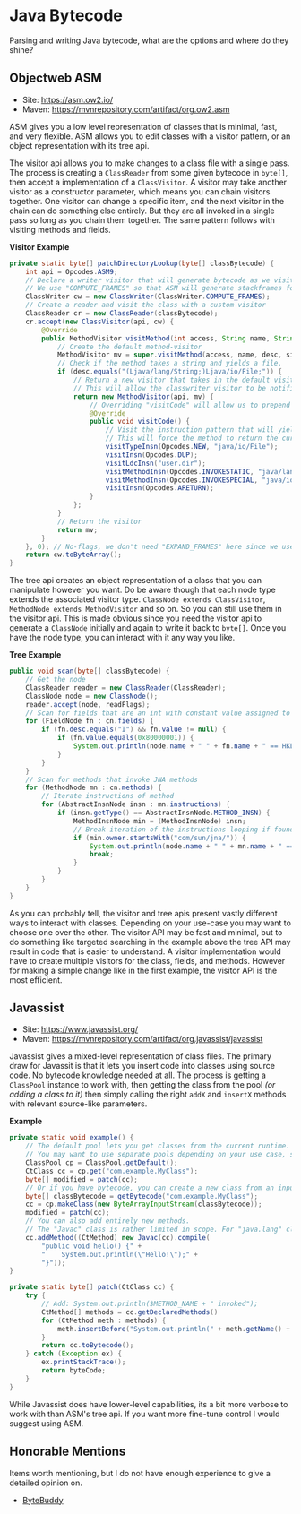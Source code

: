 # Java Bytecode

Parsing and writing Java bytecode, what are the options and where do they shine?

## Objectweb ASM

* Site: https://asm.ow2.io/
* Maven: https://mvnrepository.com/artifact/org.ow2.asm

ASM gives you a low level representation of classes that is minimal, fast, and very flexible. ASM allows you to edit classes with a visitor pattern, or an object representation with its tree api.

The visitor api allows you to make changes to a class file with a single pass. The process is creating a `ClassReader` from some given bytecode in `byte[]`, then accept a implementation of a `ClassVisitor`. A visitor may take another visitor as a constructor parameter, which means you can chain visitors together. One visitor can change a specific item, and the next visitor in the chain can do something else entirely. But they are all invoked in a single pass so long as you chain them together. The same pattern follows with visiting methods and fields. 

**Visitor Example**

```java
private static byte[] patchDirectoryLookup(byte[] classBytecode) {
    int api = Opcodes.ASM9;
    // Declare a writer visitor that will generate bytecode as we visit and adapt existing code
    // We use "COMPUTE_FRAMES" so that ASM will generate stackframes for us (They are a huge pain otherwise)
    ClassWriter cw = new ClassWriter(ClassWriter.COMPUTE_FRAMES);
    // Create a reader and visit the class with a custom visitor
    ClassReader cr = new ClassReader(classBytecode);
    cr.accept(new ClassVisitor(api, cw) {
        @Override
        public MethodVisitor visitMethod(int access, String name, String desc, String signature, String[] exceptions) {
            // Create the default method-visitor
            MethodVisitor mv = super.visitMethod(access, name, desc, signature, exceptions);
            // Check if the method takes a string and yields a file.
            if (desc.equals("(Ljava/lang/String;)Ljava/io/File;")) {
                // Return a new visitor that takes in the default visitor as a fallback.
                // This will allow the classwriter visitor to be notified of any operations we invoke on this new visitor.
                return new MethodVisitor(api, mv) {
                    // Overriding "visitCode" will allow us to prepend anything we want to the method body.
                    @Override
                    public void visitCode() {
                        // Visit the instruction pattern that will yield "return new File(System.getProperty("user.dir"))"
                        // This will force the method to return the current directory as a file instead of whatever the default was.
                        visitTypeInsn(Opcodes.NEW, "java/io/File");
                        visitInsn(Opcodes.DUP);
                        visitLdcInsn("user.dir");
                        visitMethodInsn(Opcodes.INVOKESTATIC, "java/lang/System", "getProperty", "(Ljava/lang/String;)Ljava/lang/String;", false);
                        visitMethodInsn(Opcodes.INVOKESPECIAL, "java/io/File", "<init>", "(Ljava/lang/String;)V", false);
                        visitInsn(Opcodes.ARETURN);
                    }
                };
            }
            // Return the visitor
            return mv;
        }
    }, 0); // No-flags, we don't need "EXPAND_FRAMES" here since we use "COMPUTE_FRAMES" in the writer.
    return cw.toByteArray();
}
```

The tree api creates an object representation of a class that you can manipulate however you want. Do be aware though that each node type extends the associated visitor type. `ClassNode extends ClassVisitor`, `MethodNode extends MethodVisitor` and so on. So you can still use them in the visitor api. This is made obvious since you need the visitor api to generate a `ClassNode` initially and again to write it back to `byte[]`. Once you have the node type, you can interact with it any way you like.

**Tree Example**

```java
public void scan(byte[] classBytecode) {
	// Get the node
	ClassReader reader = new ClassReader(ClassReader);
	ClassNode node = new ClassNode();
	reader.accept(node, readFlags);
	// Scan for fields that are an int with constant value assigned to 0x80000001
	for (FieldNode fn : cn.fields) {
		if (fn.desc.equals("I") && fn.value != null) { 
			if (fn.value.equals(0x80000001)) {
				System.out.println(node.name + " " + fn.name + " == HKLU");
			}
		}
	}
	// Scan for methods that invoke JNA methods
	for (MethodNode mn : cn.methods) {
		// Iterate instructions of method
		for (AbstractInsnNode insn : mn.instructions) {
			if (insn.getType() == AbstractInsnNode.METHOD_INSN) {
				MethodInsnNode min = (MethodInsnNode) insn;
				// Break iteration of the instructions looping if found, move on to the next method
				if (min.owner.startsWith("com/sun/jna/")) {
					System.out.println(node.name + " " + mn.name + " == JNA Usage");
					break;
				}
			}
		}
	}
}
```

As you can probably tell, the visitor and tree apis present vastly different ways to interact with classes. Depending on your use-case you may want to choose one over the other. The visitor API may be fast and minimal, but to do something like targeted searching in the example above the tree API may result in code that is easier to understand. A visitor implementation would have to create multiple visitors for the class, fields, and methods. However for making a simple change like in the first example, the visitor API is the most efficient.

## Javassist

* Site: https://www.javassist.org/
* Maven: https://mvnrepository.com/artifact/org.javassist/javassist

Javassist gives a mixed-level representation of class files. The primary draw for Javassit is that it lets you insert code into classes using source code. No bytecode knowledge needed at all. The process is getting a `ClassPool` instance to work with, then getting the class from the pool _(or adding a class to it)_ then simply calling the right `addX` and `insertX` methods with relevant source-like parameters.

**Example**

```java
private static void example() {
    // The default pool lets you get classes from the current runtime. 
    // You may want to use separate pools depending on your use case, similar to using separate classloaders.
    ClassPool cp = ClassPool.getDefault();
    CtClass cc = cp.get("com.example.MyClass");
    byte[] modified = patch(cc);
    // Or if you have bytecode, you can create a new class from an input stream using any ClassPool
    byte[] classBytecode = getBytecode("com.example.MyClass");
    cc = cp.makeClass(new ByteArrayInputStream(classBytecode));
    modified = patch(cc);
    // You can also add entirely new methods.
    // The "Javac" class is rather limited in scope. For "java.lang" classes you need to specify the full qualified name like "java.io.File"
    cc.addMethod((CtMethod) new Javac(cc).compile(
        "public void hello() {" +
        "    System.out.println(\"Hello!\");" +
        "}"));
}

private static byte[] patch(CtClass cc) {
	try {
		// Add: System.out.println($METHOD_NAME + " invoked");
		CtMethod[] methods = cc.getDeclaredMethods()
		for (CtMethod meth : methods) {
			meth.insertBefore("System.out.println(" + meth.getName() + " invoked\");");
		}
		return cc.toBytecode();
	} catch (Exception ex) {
		ex.printStackTrace();
		return byteCode;
	}
}
```

While Javassist does have lower-level capabilities, its a bit more verbose to work with than ASM's tree api. If you want more fine-tune control I would suggest using ASM.

## Honorable Mentions

Items worth mentioning, but I do not have enough experience to give a detailed opinion on.

* [ByteBuddy](https://bytebuddy.net)